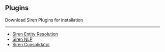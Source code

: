 ## Plugins


Download Siren Plugins for installation

--------

* [Siren Entity Resolution](siren-er.md)
* [Siren NLP](siren-nlp.md)
* [Siren Consolidator](siren-consolidator.md)

